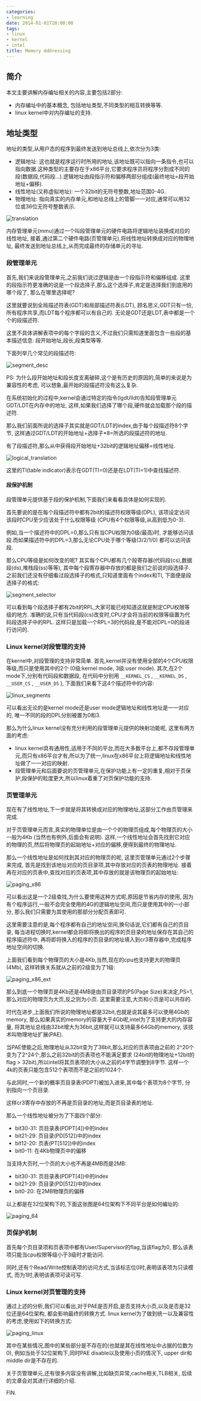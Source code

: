 ```yaml
---
categories:
- learning
date: 2014-01-01T20:00:00
tags:
- linux
- kernel
- intel
title: Memory Addressing
---
```


## 简介

本文主要讲解内存编址相关的内容,主要包括2部分:

- 内存编址中的基本概念, 包括地址类型,不同类型的相互转换等等.
- linux kernel中对内存编址的支持.

## 地址类型

地址的类型,从用户态的程序到最终发送到地址总线上,依次分为3类:

- 逻辑地址: 这也就是程序运行时所用的地址,该地址既可以指向一条指令,也可以指向数据.这种类型的主要存在于x86平台,它要求程序员将程序分割成不同的段(数据段,代码段...).逻辑地址由段指示符和偏移两部分组成(最终地址=段开始地址+偏移).
- 线性地址(又称虚拟地址): 一个32bit的无符号整数,地址范围0-4G.
- 物理地址: 指向真实的内存单元,和地址总线上的管脚一一对应,通常可以用32位或36位无符号整数表示.

![translation](translation.png)

内存管理单元(mmu)通过一个叫段管理单元的硬件电路将逻辑地址装换成对应的线性地址,
接着,通过第二个硬件电路(页管理单元),将线性地址转换成对应的物理地址,
最终发送到地址总线上,从而完成最终的存储单元的寻址.

### 段管理单元

首先,我们来说段管理单元,之前我们说过逻辑是由一个段指示符和偏移组成.
这里的段指示符更准确的说是一个段选择子,那么这个选择子,肯定是选择我们到底用的哪个段了,
那么在哪里选择呢?

这里就要说到全局描述符表(GDT)和局部描述符表(LDT),
顾名思义,GDT只有一份,所有程序共享,而LDT每个程序都可以有自己的.
无论是GDT还是LDT,表中都是一个个的段描述符.

这里不具体讲解表项中的每个字段的含义,不过我们只需知道里面包含一些段的基本描述信息:
段开始地址,段长,段类型等等.

下面列举几个常见的段描述符:

![segment_desc](segment_desc.png)

PS:
为什么段开始地址和段长度支离破碎,这个是有历史的原因的,简单的来说是为兼容性的考虑,
可以想象,最开始的段描述符没有这么复杂.

在系统初始化的过程中,kernel会通过特定的指令(lgdt/lldt)告知段管理单元GDT/LDT在内存中的地址,
这样,如果我们选择了哪个段,硬件就会加载那个段的描述符.

那么我们前面所说的选择子其实就是GDT/LDT的index,由于每个段描述符8个字节,
这样通过GDT/LDT的开始地址+选择子*8=所选的段描述符的地址.

有了段描述符,那么从中获得段开始地址+32bit的逻辑地址偏移=线性地址.

![logical_translation](logical_translation.png)

这里的TI(table indicator)表示在GDT(TI=0)还是在LDT(TI=1)中查找描述符.

#### 段保护机制

段管理单元提供基于段的保护机制,下面我们来看看具体是如何实现的.

首先要说的是在每个段描述符中都有2bit的描述符权限等级(DPL),
该项设定访问该段时CPU至少应该处于什么权限等级
(CPU有4个权限等级,从高到低为0-3).

例如,当一个描述符中的DPL=0,那么只有当CPU权限为0级(最高)时,
才能够访问该段.而如果描述符中的DPL=3,那么无论CPU处于哪个等级(3/2/1/0)
都可以访问该段.

那么CPU等级是如何改变的呢?
其实每个CPU都有几个段寄存器(代码段(cs),数据段(ds),堆栈段(ss)等等),
其中每个段寄存器中存放的都是我们之前说的段选择子.
之前我们还没有仔细看过段选择子的格式,只知道里面有个index和TI,
下面便是段选择子的格式:

![segment_selector](segment_selector.png)

可以看到每个段选择子都有2bit的RPL,大家可能已经知道这就是制定CPU权限等级的地方.
准确的说,只有当代码段(cs)改变时,CPU才会将当前的权限等级置为代码段选择子中的RPL.
这样只是加载一个RPL=3的代码段,是不能对DPL=0的段进行访问的.

### Linux kernel对段管理的支持

在kernel中,对段管理的支持非常简单.
首先,kernel并没有使用全部的4个CPU权限等级,而只是使用其中的2个
(0级:kernel mode, 3级:user mode).
其次,在2个mode下,分别有代码段和数据段,
在代码中分别用 `__KERNEL_CS` , `__KERNEL_DS` , `__USER_CS` , `__USER_DS` ),
下面我们来看下这4个描述符中的内容:

![linux_segments](linux_segments.png)

可以看出无论的是kernel mode还是user mode逻辑地址和线性地址是一一对应的,
唯一不同的段的DPL分别被置为0和3.

那么为什么linux kernel没有充分利用的段管理单元提供的映射功能呢,
这里有两方面的考虑:

- linux kernel具有通用性,适用于不同的平台,而在大多数平台上,都不存段管理单元,而只有x86平台才有,所以为了统一,linux在x86平台上将逻辑地址和线性地址做了一一对应的映射.
- 段管理单元和后面要说的页管理单元,在保护功能上有一定的重复,相对于页保护,段保护的粒度更大,所以linux着重了对页保护功能的支持.

### 页管理单元

现在有了线性地址,下一步就是将其转换成对应的物理地址,这部分工作由页管理来完成.

对于页管理单元而言,真实的物理单位是由一个个的物理页组成,每个物理页的大小一般为4Kb
(当然也有例外,后面会有说明).
这样,一个线性地址会首先找到它对应的物理的页,然后将物理页的起始地址+对应的偏移,便得到最终的物理地址.

那么一个线性地址是如何找到其对应的物理页的呢,
这里页管理单元通过2个步骤来完成,
首先是找到该地址对应的页目录项,其中存放对应的页表的物理地址.
接着再在对应的页表中,查找对应的页表项,其中存放的就是该物理页的起始地址:

![paging_x86](paging_x86.png)

可以看出这是一个2级查找,为什么要使用这种方式呢,原因是节省内存的使用,
因为有个程序运行,一般不会完全使用的4G的逻辑地址空间,而只是使用其中的一小部分,
那么我们只需要为其使用的那部分分配页表即可.

这里需要注意的是,每个程序都有自己的地址空间,换句话说,它们都有自己的页目录,
每当进程切换时,kernel都会将即将换出的程序的页目录的地址保存在其自己的程序描述符中,
再将即将换入的程序的页目录的地址填入到cr3寄存器中,完成程序地址空间的切换.

上面我们看到每个物理页的大小是4Kb,当然,现在的cpu也支持更大的物理页(4Mb),
这样转换关系就从之前的2级变为了1级:

![paging_x86_ext](paging_x86_ext.png)

那么到底一个物理页是4Kb还是4MB是由页目录项的PS(Page
Size)来决定,PS=1,那么对应的物理页为大页,反之则为小页.
这里需要注意,大页和小页是可以共存的.

时代在进步,上面我们所说的物理地址都是32bit,也就是说其最多可以使用4Gb的memory,
那么如果真实的memory的容量大于4Gb呢,intel为了支持更大的内存容量,
将其地址总线由32bit增大为36bit,这样就可以支持最多64Gb的memory,
该技术叫物理地址扩展(PAE).

当PAE使能之后,物理地址从32bit变为了36bit,那么对应的页表项由之前的
2^20个变为了2^24个,那么之前32bit的页表项也不能满足要求
(24bit的物理地址+12bit的flag > 32bit),所以intel将其页表项的大小从之前的4字节调整到8字节.
这样一个4k的页表只能包含512个表项而不是之前的1024个.

与此同时,一个新的概率页目录表(PDPT)被加入进来,其中每个表项为8个字节,
分别指向一个页目录.

这样cr3寄存中存放的不再是页目录的地址,而是页目录表的地址.

那么一个线性地址被分为了下面四个部分:

- bit30-31: 页目录表(PDPT[4])中的index
- bit21-29: 页目录(PD[512])中的index
- bit12-20: 页表(PT[512])中的index
- bit0-11: 在4Kb物理页中的偏移

当支持大页时,一个页的大小也不再是4MB而是2MB:

- bit30-31: 页目录表(PDPT[4])中的index
- bit21-29: 页目录(PD[512])中的index
- bit0-20: 在2MB物理页的偏移

以上都是在32位架构下的,下面这张图是64位架构下不同平台是如何编址的:

![paging_64](paging_64.png)

### 页保护机制

首先每个页目录项和页表项中都有User/Supervisor的flag,当该flag为0,
那么该表项只能当cpu权限等级小于3级时才能访问.

同时,还有个Read/Write控制表项的访问方式,当该标志位0时,表明该表项为只读模式,
而为1时,表明该表项可读可写.

### Linux kernel对页管理的支持

通过上述的分析,我们可以看出,对于PAE是否开启,是否支持大小页,以及是否是32位还是64位架构,
都会影响最终的转换方式.
linux kernel为了做到统一以及兼容性的考虑,使用如下的转换方式:

![paging_linux](paging_linux.png)

其中在某些情况,图中的某些部分是不存在的(也就是其在线性地址中占据的位数为0),
例如当处于32位架构下,同时PAE disable以及使用小页的情况下,
upper dir和middle dir是不存在的.

关于页管理单元,还有很多内容没有讲解,比如缺页异常,cache相关,TLB相关,
后续的文章会对其进行详细的介绍.

FIN.
